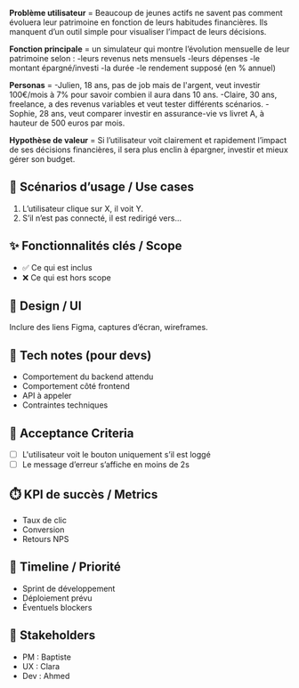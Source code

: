 **Problème utilisateur** = Beaucoup de jeunes actifs ne savent pas comment évoluera leur patrimoine en fonction de leurs habitudes financières. Ils manquent d’un outil simple pour visualiser l’impact de leurs décisions.

**Fonction principale** = un simulateur qui montre l’évolution mensuelle de leur patrimoine selon :
-leurs revenus nets mensuels
-leurs dépenses
-le montant épargné/investi
-la durée
-le rendement supposé (en % annuel)

**Personas** = 
-Julien, 18 ans, pas de job mais de l'argent, veut investir 100€/mois à 7% pour savoir combien il aura dans 10 ans.
-Claire, 30 ans, freelance, a des revenus variables et veut tester différents scénarios.
-Sophie, 28 ans, veut comparer investir en assurance-vie vs livret A, à hauteur de 500 euros par mois.

**Hypothèse de valeur** = 
Si l’utilisateur voit clairement et rapidement l’impact de ses décisions financières, il sera plus enclin à épargner, investir et mieux gérer son budget.


## 🔁 Scénarios d’usage / Use cases
1. L’utilisateur clique sur X, il voit Y.
2. S’il n’est pas connecté, il est redirigé vers...

## ✨ Fonctionnalités clés / Scope
- ✅ Ce qui est inclus
- ❌ Ce qui est hors scope

## 📱 Design / UI
Inclure des liens Figma, captures d’écran, wireframes.

## 🔧 Tech notes (pour devs)
- Comportement du backend attendu
- Comportement côté frontend
- API à appeler
- Contraintes techniques

## 📐 Acceptance Criteria
- [ ] L'utilisateur voit le bouton uniquement s’il est loggé
- [ ] Le message d’erreur s’affiche en moins de 2s

## ⏱️ KPI de succès / Metrics
- Taux de clic
- Conversion
- Retours NPS

## 📅 Timeline / Priorité
- Sprint de développement
- Déploiement prévu
- Éventuels blockers

## 👥 Stakeholders
- PM : Baptiste
- UX : Clara
- Dev : Ahmed
